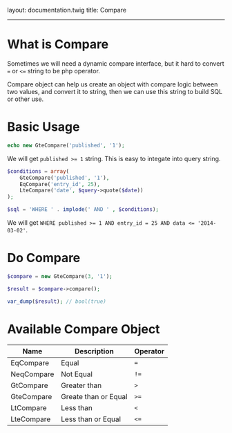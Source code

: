layout: documentation.twig
title: Compare

---

# What is Compare

Sometimes we will need a dynamic compare interface, but it hard to convert `=` or `<=` string to be php operator.

Compare object can help us create an object with compare logic between two values, and convert it to string, then we can use this string to build SQL or other use.

# Basic Usage

``` php
echo new GteCompare('published', '1');
```

We will get `published >= 1` string. This is easy to integate into query string.

``` php
$conditions = array(
    GteCompare('published', '1'),
    EqCompare('entry_id', 25),
    LteCompare('date', $query->quote($date))
);

$sql = 'WHERE ' . implode(' AND ' , $conditions);
```

We will get `WHERE published >= 1 AND entry_id = 25 AND data <= '2014-03-02'`.

# Do Compare

``` php
$compare = new GteCompare(3, '1');

$result = $compare->compare();

var_dump($result); // bool(true)
```

# Available Compare Object

| Name       | Description      | Operator |
| ---------- | ---------------- | -------- |
| EqCompare  | Equal                | `=`  |
| NeqCompare | Not Equal            | `!=` |
| GtCompare  | Greater than         | `>`  |
| GteCompare | Greate than or Equal | `>=` |
| LtCompare  | Less than            | `<`  |
| LteCompare | Less than or Equal   | `<=` |



